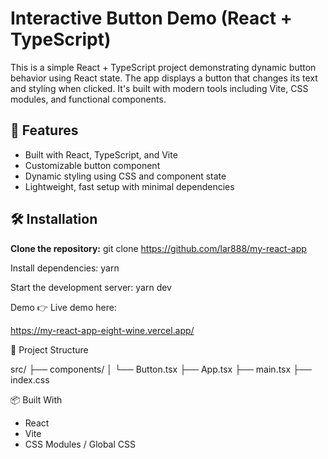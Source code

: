 # Interactive Button Demo (React + TypeScript)

This is a simple React + TypeScript project demonstrating dynamic button behavior using React state. The app displays a button that changes its text and styling when clicked. It's built with modern tools including Vite, CSS modules, and functional components.

## 🚀 Features

- Built with React, TypeScript, and Vite
- Customizable button component
- Dynamic styling using CSS and component state
- Lightweight, fast setup with minimal dependencies

## 🛠 Installation

**Clone the repository:**
   git clone https://github.com/lar888/my-react-app
  
Install dependencies:
yarn

Start the development server:
yarn dev


Demo
👉 Live demo here:

https://my-react-app-eight-wine.vercel.app/


📁 Project Structure

src/
├── components/
│   └── Button.tsx
├── App.tsx
├── main.tsx
├── index.css


📦 Built With
- React
- Vite
- CSS Modules / Global CSS
